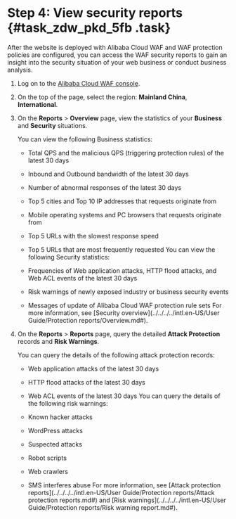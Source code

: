 # Step 4: View security reports {#task_zdw_pkd_5fb .task}

After the website is deployed with Alibaba Cloud WAF and WAF protection policies are configured, you can access the WAF security reports to gain an insight into the security situation of your web business or conduct business analysis.

1.  Log on to the [Alibaba Cloud WAF console](https://yundun.console.aliyun.com/?p=waf). 
2.  On the top of the page, select the region: **Mainland China**, **International**. 
3.  On the **Reports** \> **Overview** page, view the statistics of your **Business** and **Security** situations. 

    You can view the following Business statistics:

    -   Total QPS and the malicious QPS \(triggering protection rules\) of the latest 30 days
    -   Inbound and Outbound bandwidth of the latest 30 days
    -   Number of abnormal responses of the latest 30 days
    -   Top 5 cities and Top 10 IP addresses that requests originate from
    -   Mobile operating systems and PC browsers that requests originate from
    -   Top 5 URLs with the slowest response speed
    -   Top 5 URLs that are most frequently requested
    You can view the following Security statistics:

    -   Frequencies of Web application attacks, HTTP flood attacks, and Web ACL events of the latest 30 days
    -   Risk warnings of newly exposed industry or business security events
    -   Messages of update of Alibaba Cloud WAF protection rule sets
    For more information, see [Security overview](../../../../intl.en-US/User Guide/Protection reports/Overview.md#).

4.  On the **Reports** \> **Reports** page, query the detailed **Attack Protection** records and **Risk Warnings**. 

    You can query the details of the following attack protection records:

    -   Web application attacks of the latest 30 days
    -   HTTP flood attacks of the latest 30 days
    -   Web ACL events of the latest 30 days
    You can query the details of the following risk warnings:

    -   Known hacker attacks
    -   WordPress attacks
    -   Suspected attacks
    -   Robot scripts
    -   Web crawlers
    -   SMS interferes abuse
    For more information, see [Attack protection reports](../../../../intl.en-US/User Guide/Protection reports/Attack protection reports.md#) and [Risk warnings](../../../../intl.en-US/User Guide/Protection reports/Risk warning report.md#).


